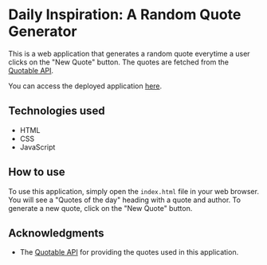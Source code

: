 # Daily Inspiration: A Random Quote Generator

This is a web application that generates a random quote everytime a user clicks on the "New Quote" button. The quotes are fetched from the [Quotable API](https://api.quotable.io/random).

You can access the deployed application [here](https://indexposition.github.io/Quote-Generator/).

## Technologies used

- HTML
- CSS
- JavaScript

## How to use

To use this application, simply open the `index.html` file in your web browser. You will see a "Quotes of the day" heading with a quote and author. To generate a new quote, click on the "New Quote" button.

## Acknowledgments

- The [Quotable API](https://api.quotable.io/random) for providing the quotes used in this application.

